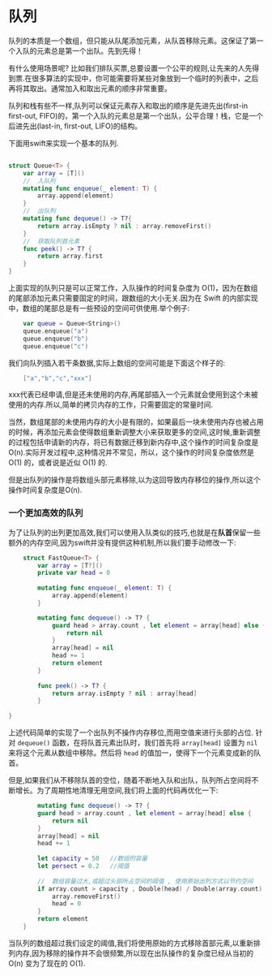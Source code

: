 # 队列

队列的本质是一个数组，但只能从队尾添加元素，从队首移除元素。这保证了第一个入队的元素总是第一个出队。先到先得！

有什么使用场景呢? 比如我们排队买票,总要设置一个公平的规则,让先来的人先得到票.在很多算法的实现中，你可能需要将某些对象放到一个临时的列表中，之后再将其取出。通常加入和取出元素的顺序非常重要。

队列和栈有些不一样,队列可以保证元素存入和取出的顺序是先进先出(first-in first-out, FIFO)的，第一个入队的元素总是第一个出队，公平合理！栈，它是一个后进先出(last-in, first-out, LIFO)的结构。

下面用swift来实现一个基本的队列.

``` swift

struct Queue<T> {
    var array = [T]()
    //  入队列
    mutating func enqueue(_ element: T) {
        array.append(element)
    }
    //  出队列
    mutating func dequeue() -> T?{
        return array.isEmpty ? nil : array.removeFirst()
    }
    //  获取队列首元素
    func peek() -> T? {
        return array.first
    }
}

```

上面实现的队列只是可以正常工作，入队操作的时间复杂度为 O(1)，因为在数组的尾部添加元素只需要固定的时间，跟数组的大小无关.因为在 Swift 的内部实现中，数组的尾部总是有一些预设的空间可供使用.举个例子:

``` swift
	var queue = Queue<String>()
	queue.enqueue("a")
	queue.enqueue("b")
	queue.enqueue("c")
```
我们向队列插入若干条数据,实际上数组的空间可能是下面这个样子的:
``` swift
	["a","b","c","xxx"]
```
xxx代表已经申请,但是还未使用的内存,再尾部插入一个元素就会使用到这个未被使用的内存.所以,简单的拷贝内存的工作，只需要固定的常量时间.

当然，数组尾部的未使用内存的大小是有限的，如果最后一块未使用内存也被占用的时候，再添加元素会使得数组重新调整大小来获取更多的空间,这时候,重新调整的过程包括申请新的内存，将已有数据迁移到新内存中,这个操作的时间复杂度是 O(n).实际开发过程中,这种情况并不常见，所以，这个操作的时间复杂度依然是 O(1) 的，或者说是近似 O(1) 的.

但是出队列的操作是将数组头部元素移除,以为这回导致内存移位的操作,所以这个操作时间复杂度是O(n).

### 一个更加高效的队列
为了让队列的出列更加高效,我们可以使用入队类似的技巧,也就是在**队首**保留一些额外的内存空间,因为swift并没有提供这种机制,所以我们要手动修改一下:
``` swift
	struct FastQueue<T> {
	    var array = [T?]()
	    private var head = 0
	    
	    mutating func enqueue(_ element: T) {
	        array.append(element)
	    }

	    mutating func dequeue() -> T? {
	        guard head > array.count , let element = array[head] else {
	            return nil
	        }
	        array[head] = nil
	        head += 1
	        return element
	    }
	    
	    func peek() -> T? {
	        return array.isEmpty ? nil : array[head]
	    }
    
}
```

上述代码简单的实现了一个出队列不操作内存移位,而用空值来进行头部的占位.
针对 `dequeue()` 函数，在将队首元素出队时，我们首先将 `array[head]` 设置为 `nil` 来将这个元素从数组中移除。然后将 `head` 的值加一，使得下一个元素变成新的队首。

但是,如果我们从不移除队首的空位，随着不断地入队和出队，队列所占空间将不断增长。为了周期性地清理无用空间,我们将上面的代码再优化一下:
``` swift 
	    mutating func dequeue() -> T? {
        guard head > array.count , let element = array[head] else {
            return nil
        }
        array[head] = nil
        head += 1
        
        let capacity = 50   //数组的容量
        let persect = 0.2   //阈值
        
        //  数组容量过大,或超过头部所占空间的阈值 , 使用原始出列方式以节约空间
        if array.count > capacity , Double(head) / Double(array.count) > persect {
            array.removeFirst()
            head = 0
        }
        return element
    }
```
当队列的数组超过我们设定的阈值,我们将使用原始的方式移除首部元素,以重新排列内存,因为移除的操作并不会很频繁,所以现在出队操作的复杂度已经从当初的 O(n) 变为了现在的 O(1).






